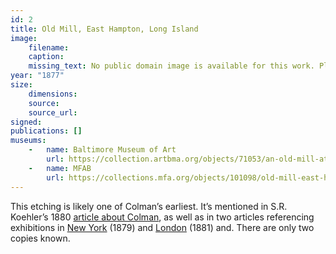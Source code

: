 ```yaml
---
id: 2
title: Old Mill, East Hampton, Long Island
image:
    filename: 
    caption: 
    missing_text: No public domain image is available for this work. Please visit The Baltimore Museum of Art to view it.
year: "1877"
size:
    dimensions: 
    source: 
    source_url: 
signed: 
publications: []
museums: 
    -   name: Baltimore Museum of Art
        url: https://collection.artbma.org/objects/71053/an-old-mill-at-east-hampton-li
    -   name: MFAB
        url: https://collections.mfa.org/objects/101098/old-mill-east-hampton-li
---
```

This etching is likely one of Colman’s earliest. It’s mentioned in S.R. Koehler’s 1880 [article about Colman](https://www.jstor.org/stable/20559686), as well as in two articles referencing exhibitions in [New York](https://www.loc.gov/resource/sn83030313/1879-12-08/ed-1/?sp=6&q=%22samuel+colman%22&r=0.392,0.724,0.316,0.2,0) (1879) and [London](https://www.google.com/books/edition/The_Art_Journal/gxQYV1SDwvMC?gbpv=1) (1881) and. There are only two copies known.